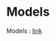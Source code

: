 # Models 

Models : [link](https://drive.google.com/drive/folders/15k4ygoq70YnxqT6Bphjuret4kAgTTrWG?usp=sharing)
